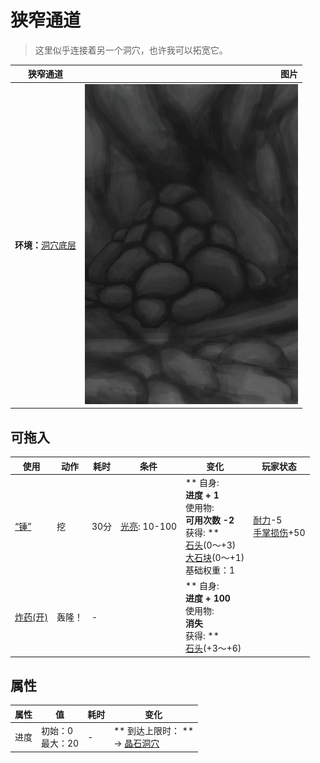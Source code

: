 # 狭窄通道  
> 这里似乎连接着另一个洞穴，也许我可以拓宽它。  
  
  狭窄通道  |   图片   
 ----  |  ----:   
 **环境：**[洞穴底层](LowChamber.md)  |  ![](Sprite/CaveCollapsed.png)   
  
## 可拖入  
使用  |  动作  |  耗时  |  条件  |  变化  |  玩家状态  
----  |  ----  |  ----  |  ----  |  ----  |  ----  
[“锤”](tag_Hammer.md)  |  挖  |  30分  |  [光亮](Light.md): 10-100  |  ** 自身: **<br>进度 + 1<br>** 使用物: **<br>可用次数  -2<br>** 获得: **<br>[石头](Stone.md)(0～+3)<br>[大石块](StoneHeavy.md)(0～+1)<br>基础权重：1<br>  |  [耐力](Stamina.md)-5<br>[手掌损伤](HandDamage.md)+50  
[炸药(开)](DynamiteOn.md)  |  轰隆！  |  -  |    |  ** 自身: **<br>进度 + 100<br>** 使用物: **<br>消失<br>** 获得: **<br>[石头](Stone.md)(+3～+6)<br>  |    
## 属性   
属性  |  值  |  耗时  |  变化  
----  |  ----  |  ----  |  ----  
进度  |  初始：0<br>最大：20  |  -  |  ** 到达上限时： **<br>→ [晶石洞穴](CrystalChamberEntrance.md)  
